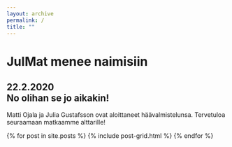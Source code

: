 ```yaml
---
layout: archive
permalink: /
title: ""
---
```


<style type="text/css">
.bgimg {
    background-image: url('{{ site.baseurl }}/images/heart_wood.jpg');
}
</style>

<div class="page-lead bgimg">
	<div class="wrap page-lead-content ">
		<h1>JulMat menee naimisiin</h1>
		<h2>22.2.2020<br>
		No olihan se jo aikakin!</h2>
	</div>
</div>

Matti Ojala ja Julia Gustafsson ovat aloittaneet häävalmistelunsa. Tervetuloa seuraamaan matkaamme alttarille!

<div class="tiles">
{% for post in site.posts %}
	{% include post-grid.html %}
{% endfor %}
</div><!-- /.tiles -->


<!-- https://mmistakes.github.io/skinny-bones-jekyll/ -->
